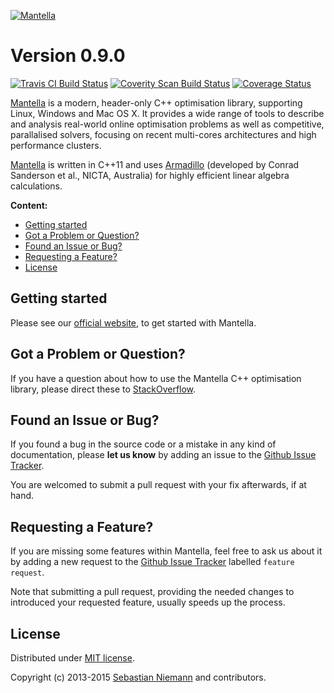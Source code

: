 [![Mantella](http://sebastianniemann.github.io/Mantella/assets/images/logo_with_name.png)](http://mantella.info/)

Version 0.9.0
=============

[![Travis CI Build Status](https://travis-ci.org/SebastianNiemann/Mantella.png?branch=master)](https://travis-ci.org/SebastianNiemann/Mantella) [![Coverity Scan Build Status](https://scan.coverity.com/projects/3285/badge.svg)](https://scan.coverity.com/projects/3285) [![Coverage Status](https://coveralls.io/repos/SebastianNiemann/Mantella/badge.svg?branch=master)](https://coveralls.io/r/SebastianNiemann/Mantella?branch=master)

[Mantella](http://mantella.info/) is a modern, header-only C++ optimisation library, supporting Linux, Windows and Mac OS X. It provides a wide range of tools to describe and analysis real-world online optimisation problems as well as competitive, parallalised solvers, focusing on recent multi-cores architectures and high performance clusters. 

[Mantella](http://mantella.info/) is written in C++11 and uses [Armadillo](http://arma.sourceforge.net/) (developed by Conrad Sanderson et al., NICTA, Australia) for highly efficient linear algebra calculations.

**Content:**
- [Getting started](#getting-started)
- [Got a Problem or Question?](#got-a-problem-or-question)
- [Found an Issue or Bug?](#found-an-issue-or-bug)
- [Requesting a Feature?](#requesting-a-feature)
- [License](#license)

<a name="getting-started"></a> Getting started
----------------------------------------------
Please see our [official website](http://mantella.info/getting-started/), to get started with Mantella.

<a name="got-a-problem-or-question"></a> Got a Problem or Question?
-------------------------------------------------------------------
If you have a question about how to use the Mantella C++ optimisation library, please direct these to [StackOverflow](http://stackoverflow.com/questions/tagged/mantella).

<a name="found-an-issue-or-bug"></a> Found an Issue or Bug?
-----------------------------------------------------------
If you found a bug in the source code or a mistake in any kind of documentation, please **let us know** by adding an issue to the [Github Issue Tracker](https://github.com/SebastianNiemann/Mantella/issues).

You are welcomed to submit a pull request with your fix afterwards, if at hand.

<a name="requesting-a-feature"></a> Requesting a Feature?
---------------------------------------------------------
If you are missing some features within Mantella, feel free to ask us about it by adding a new request to the [Github Issue Tracker](https://github.com/SebastianNiemann/Mantella/issues) labelled `feature request`.

Note that submitting a pull request, providing the needed changes to introduced your requested feature, usually speeds up the process.

<a name="license"></a> License
------------------------------
Distributed under [MIT license](http://opensource.org/licenses/MIT).

Copyright (c) 2013-2015 [Sebastian Niemann](mailto:niemann@sra.uni-hannover.de) and contributors.
